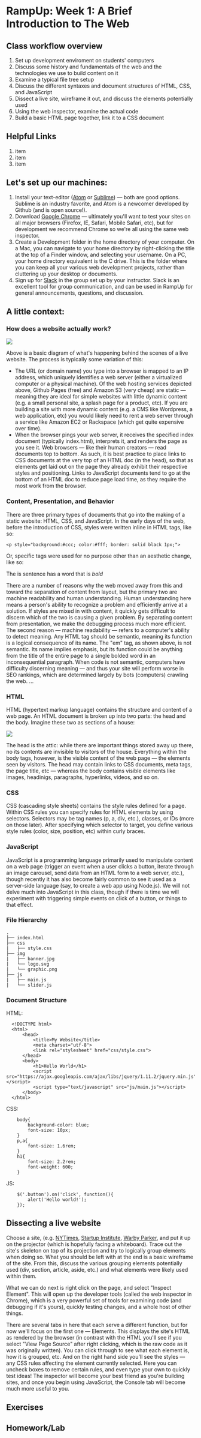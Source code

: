# RampUp: Week 1: A Brief Introduction to The Web

## Class workflow overview
1. Set up development enviroment on students' computers
2. Discuss some history and fundamentals of the web and the technologies we use to build content on it
3. Examine a typical file tree setup
4. Discuss the different syntaxes and document structures of HTML, CSS, and JavaScript
5. Dissect a live site, wireframe it out, and discuss the elements potentially used
6. Using the web inspector, examine the actual code
5. Build a basic HTML page together, link it to a CSS document

## Helpful Links
1. item
2. item
3. item




## Let's set up our machines:
1. Install your text-editor ([Atom](https://atom.io/) or [Sublime](http://www.sublimetext.com/)) — both are good options. Sublime is an industry favorite, and Atom is a newcomer developed by Github (and is open source!).
2. Download [Google Chrome](http://www.google.com/chrome/) — ultimately you'll want to test your sites on all major browsers (Firefox, IE, Safari, Mobile Safari, etc), but for development we recommend Chrome so we're all using the same web inspector.
3. Create a Development folder in the home directory of your computer. On a Mac, you can navigate to your home directory by right-clicking the title at the top of a Finder window, and selecting your username. On a PC, your home directory equivalent is the C drive. This is the folder where you can keep all your various web development projects, rather than cluttering up your desktop or documents.
4. Sign up for [Slack](https://slack.com/) in the group set up by your instructor. Slack is an excellent tool for group communication, and can be used in RampUp for general announcements, questions, and discussion.

## A little context:

### How does a website actually work?

![](/img/overview.png)

Above is a basic diagram of what's happening behind the scenes of a live website. The process is typically some variation of this:
- The URL (or domain name) you type into a browser is mapped to an IP address, which uniquely identifies a web server (either a virtualized computer or a physical machine). Of the web hosting services depicted above, Github Pages (free) and Amazon S3 (very cheap) are static — meaning they are ideal for simple websites with little dynamic content (e.g. a small personal site, a splash page for a product, etc). If you are building a site with more dynamic content (e.g. a CMS like Wordpress, a web application, etc) you would likely need to rent a web server through a service like Amazon EC2 or Rackspace (which get quite expensive over time).
- When the browser pings your web server, it receives the specified index document (typically index.html), interprets it, and renders the page as you see it. Web browsers — like their human creators — read documents top to bottom. As such, it is best practice to place links to CSS documents at the very top of an HTML doc (in the head), so that as elements get laid out on the page they already exhibit their respective styles and positioning. Links to JavaScript documents tend to go at the bottom of an HTML doc to reduce page load time, as they require the most work from the browser.

### Content, Presentation, and Behavior

There are three primary types of documents that go into the making of a static website: HTML, CSS, and JavaScript. In the early days of the web, before the introduction of CSS, styles were written inline in HTML tags, like so:

	<p style="background:#ccc; color:#fff; border: solid black 1px;">
    
Or, specific tags were used for no purpose other than an aesthetic change, like so:
	<p>The is sentence has a word that is <em>bold</em></p>
    
There are a number of reasons why the web moved away from this and toward the separation of content from layout, but the primary two are machine readability and human understanding. Human understanding here means a person's ability to recognize a problem and efficiently arrive at a solution. If styles are mixed in with content, it quickly gets difficult to discern which of the two is causing a given problem. By separating content from presentation, we make the debugging process much more efficient. The second reason — machine readability — refers to a computer's ability to detect meaning. Any HTML tag should be semantic, meaning its function is a logical consequence of its name. The "em" tag, as shown above, is not semantic. Its name implies emphasis, but its function could be anything from the title of the entire page to a single bolded word in an inconsequential paragraph. When code is not semantic, computers have difficulty discerning meaning — and thus your site will perform worse in SEO rankings, which are determined largely by bots (computers) crawling the web.
...

### HTML

HTML (hypertext markup language) contains the structure and content of a web page. An HTML document is broken up into two parts: the head and the body. Imagine these two as sections of a house:

![](/img/house.png)

The head is the attic: while there are important things stored away up there, no its contents are invisible to visitors of the house. Everything within the body tags, however, is the visible content of the web page — the elements seen by visitors. The head may contain links to CSS documents, meta tags, the page title, etc — whereas the body contains visible elements like images, headinigs, paragraphs, hyperlinks, videos, and so on.

### CSS

CSS (cascading style sheets) contains the style rules defined for a page. Within CSS rules you can specify rules for HTML elements by using selectors. Selectors may be tag names (p, a, div, etc.), classes, or IDs (more on those later). After specifying which selector to target, you define various style rules (color, size, position, etc) within curly braces.

### JavaScript

JavaScript is a programming language primarily used to manipulate content on a web page (trigger an event when a user clicks a button, iterate through an image carousel, send data from an HTML form to a web server, etc.), though recently it has also become fairly common to see it used as a server-side language (say, to create a web app using Node.js). We will not delve much into JavaScript in this class, though if there is time we will experiment with triggering simple events on click of a button, or things to that effect.



### File Hierarchy

    .
    ├── index.html
    ├── css
    |   ├── style.css
    ├── img
    |   ├── banner.jpg
    |   └── logo.svg
    |	└── graphic.png
    ├── js
    |   ├── main.js
    |   └── slider.js

### Document Structure
    
HTML:    

      <!DOCTYPE html>
      <html>
          <head>
              <title>My Website</title>
              <meta charset="utf-8">
              <link rel="stylesheet" href="css/style.css">
          </head>
          <body>
              <h1>Hello World</h1>
              <script src="https://ajax.googleapis.com/ajax/libs/jquery/1.11.2/jquery.min.js"></script>
              <script type="text/javascript" src="js/main.js"></script>
          </body>
      </html>

CSS:

		body{
        	background-color: blue;
            font-size: 10px;
        }
        p,a{
        	font-size: 1.6rem;
        }
        h1{
        	font-size: 2.2rem;
            font-weight: 600;
        }

JS:

		$('.button').on('click', function(){
        	alert('Hello world!');
        });
        
        
## Dissecting a live website

Choose a site, (e.g. [NYTimes](http://www.nytimes.com/), [Startup Institute](https://www.startupinstitute.com/), [Warby Parker](https://www.warbyparker.com/), and put it up on the projector (which is hopefully facing a whiteboard). Trace out the site's skeleton on top of its projection and try to logically group elements when doing so. What you should be left with at the end is a basic wireframe of the site. From this, discuss the various grouping elements potentially used (div, section, article, aside, etc.) and what elements were likely used within them.

What we can do next is right click on the page, and select "Inspect Element". This will open up the developer tools (called the web inspector in Chrome), which is a very powerful set of tools for examining code (and debugging if it's yours), quickly testing changes, and a whole host of other things.

There are several tabs in here that each serve a different function, but for now we'll focus on the first one — Elements. This displays the site's HTML as rendered by the browser (in contrast with the HTML you'll see if you select "View Page Source" after right clicking, which is the raw code as it was originally written). You can click through to see what each element is, how it is grouped, etc. And on the right hand side you'll see the styles — any CSS rules affecting the element currently selected. Here you can uncheck boxes to remove certain rules, and even type your own to quickly test ideas! The inspector will become your best friend as you're building sites, and once you begin using JavaScript, the Console tab will become much more useful to you.


## Exercises

## Homework/Lab










